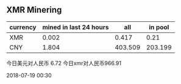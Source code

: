 ## XMR Minering

|currency|mined in last 24 hours|all|in pool|
|---|---|---|---|
|XMR|0.002|0.417|0.21|
|CNY|1.804|403.509|203.199|

今日美元对人民币 6.72	今日xmr对人民币966.91


2018-07-19 00:30